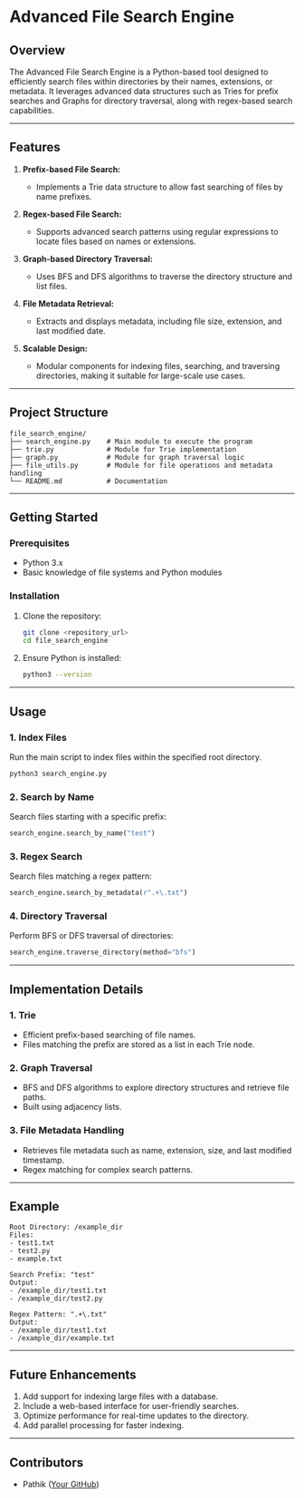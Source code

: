 # Advanced File Search Engine

## Overview

The Advanced File Search Engine is a Python-based tool designed to efficiently search files within directories by their names, extensions, or metadata. It leverages advanced data structures such as Tries for prefix searches and Graphs for directory traversal, along with regex-based search capabilities.

---

## Features

1. **Prefix-based File Search:**

   - Implements a Trie data structure to allow fast searching of files by name prefixes.

2. **Regex-based File Search:**

   - Supports advanced search patterns using regular expressions to locate files based on names or extensions.

3. **Graph-based Directory Traversal:**

   - Uses BFS and DFS algorithms to traverse the directory structure and list files.

4. **File Metadata Retrieval:**

   - Extracts and displays metadata, including file size, extension, and last modified date.

5. **Scalable Design:**

   - Modular components for indexing files, searching, and traversing directories, making it suitable for large-scale use cases.

---

## Project Structure

```plaintext
file_search_engine/
├── search_engine.py    # Main module to execute the program
├── trie.py             # Module for Trie implementation
├── graph.py            # Module for graph traversal logic
├── file_utils.py       # Module for file operations and metadata handling
└── README.md           # Documentation
```

---

## Getting Started

### Prerequisites

- Python 3.x
- Basic knowledge of file systems and Python modules

### Installation

1. Clone the repository:

   ```bash
   git clone <repository_url>
   cd file_search_engine
   ```

2. Ensure Python is installed:

   ```bash
   python3 --version
   ```

---

## Usage

### 1. Index Files

Run the main script to index files within the specified root directory.

```bash
python3 search_engine.py
```

### 2. Search by Name

Search files starting with a specific prefix:

```python
search_engine.search_by_name("test")
```

### 3. Regex Search

Search files matching a regex pattern:

```python
search_engine.search_by_metadata(r".+\.txt")
```

### 4. Directory Traversal

Perform BFS or DFS traversal of directories:

```python
search_engine.traverse_directory(method="bfs")
```

---

## Implementation Details

### 1. **Trie**

- Efficient prefix-based searching of file names.
- Files matching the prefix are stored as a list in each Trie node.

### 2. **Graph Traversal**

- BFS and DFS algorithms to explore directory structures and retrieve file paths.
- Built using adjacency lists.

### 3. **File Metadata Handling**

- Retrieves file metadata such as name, extension, size, and last modified timestamp.
- Regex matching for complex search patterns.

---

## Example

```plaintext
Root Directory: /example_dir
Files:
- test1.txt
- test2.py
- example.txt

Search Prefix: "test"
Output:
- /example_dir/test1.txt
- /example_dir/test2.py

Regex Pattern: ".+\.txt"
Output:
- /example_dir/test1.txt
- /example_dir/example.txt
```

---

## Future Enhancements

1. Add support for indexing large files with a database.
2. Include a web-based interface for user-friendly searches.
3. Optimize performance for real-time updates to the directory.
4. Add parallel processing for faster indexing.

---

## Contributors

- Pathik ([Your GitHub](https://github.com/Pathik-code))
